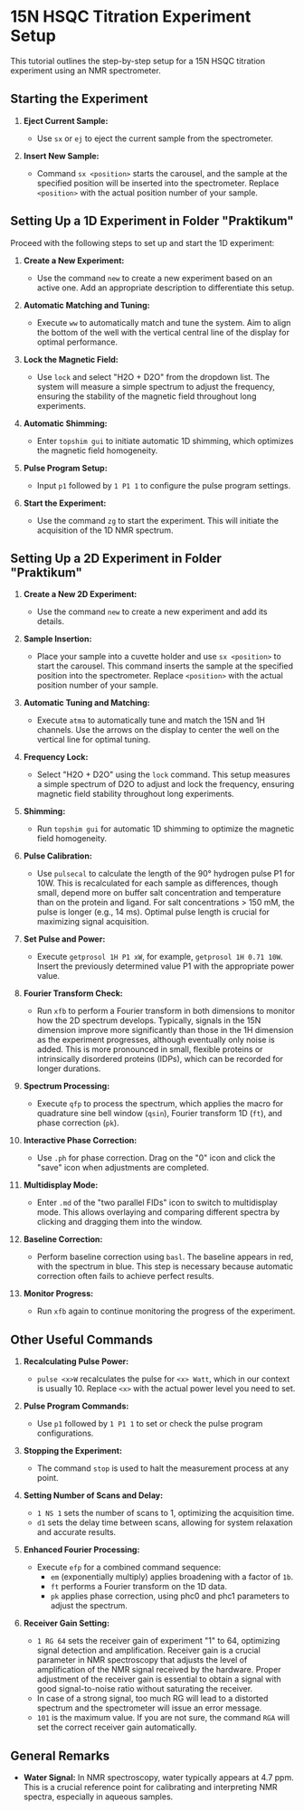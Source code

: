 # 15N HSQC Titration Experiment Setup

This tutorial outlines the step-by-step setup for a 15N HSQC titration experiment using an NMR spectrometer.

## Starting the Experiment

1. **Eject Current Sample:**
   - Use `sx` or `ej` to eject the current sample from the spectrometer.

2. **Insert New Sample:**
   - Command `sx <position>` starts the carousel, and the sample at the specified position will be inserted into the 
   spectrometer. Replace `<position>` with the actual position number of your sample.

## Setting Up a 1D Experiment in Folder "Praktikum"

Proceed with the following steps to set up and start the 1D experiment:

1. **Create a New Experiment:**
   - Use the command `new` to create a new experiment based on an active one. Add an appropriate description to 
   differentiate this setup.

2. **Automatic Matching and Tuning:**
   - Execute `ww` to automatically match and tune the system. Aim to align the bottom of the well with the vertical 
   central line of the display for optimal performance.

3. **Lock the Magnetic Field:**
   - Use `lock` and select "H2O + D2O" from the dropdown list. The system will measure a simple spectrum to adjust the 
   frequency, ensuring the stability of the magnetic field throughout long experiments.

4. **Automatic Shimming:**
   - Enter `topshim gui` to initiate automatic 1D shimming, which optimizes the magnetic field homogeneity.

5. **Pulse Program Setup:**
   - Input `p1` followed by `1 P1 1` to configure the pulse program settings.

6. **Start the Experiment:**
   - Use the command `zg` to start the experiment. This will initiate the acquisition of the 1D NMR spectrum.

## Setting Up a 2D Experiment in Folder "Praktikum"

1. **Create a New 2D Experiment:**
   - Use the command `new` to create a new experiment and add its details.

2. **Sample Insertion:**
   - Place your sample into a cuvette holder and use `sx <position>` to start the carousel. This command inserts the 
   sample at the specified position into the spectrometer. Replace `<position>` with the actual position number of 
   your sample.

3. **Automatic Tuning and Matching:**
   - Execute `atma` to automatically tune and match the 15N and 1H channels. Use the arrows on the display to center 
   the well on the vertical line for optimal tuning.

4. **Frequency Lock:**
   - Select "H2O + D2O" using the `lock` command. This setup measures a simple spectrum of D2O to adjust and lock the 
   frequency, ensuring magnetic field stability throughout long experiments.

5. **Shimming:**
   - Run `topshim gui` for automatic 1D shimming to optimize the magnetic field homogeneity.

6. **Pulse Calibration:**
   - Use `pulsecal` to calculate the length of the 90° hydrogen pulse P1 for 10W. This is recalculated for each sample 
   as differences, though small, depend more on buffer salt concentration and temperature than on the protein and ligand. 
   For salt concentrations > 150 mM, the pulse is longer (e.g., 14 ms). Optimal pulse length is crucial for maximizing 
   signal acquisition.

7. **Set Pulse and Power:**
   - Execute `getprosol 1H P1 xW`, for example, `getprosol 1H 0.71 10W`. Insert the previously determined value P1 with 
   the appropriate power value.

8. **Fourier Transform Check:**
   - Run `xfb` to perform a Fourier transform in both dimensions to monitor how the 2D spectrum develops. Typically, 
   signals in the 15N dimension improve more significantly than those in the 1H dimension as the experiment progresses, 
   although eventually only noise is added. This is more pronounced in small, flexible proteins or intrinsically 
   disordered proteins (IDPs), which can be recorded for longer durations.

9. **Spectrum Processing:**
   - Execute `qfp` to process the spectrum, which applies the macro for quadrature sine bell window (`qsin`), Fourier 
   transform 1D (`ft`), and phase correction (`pk`).

10. **Interactive Phase Correction:**
    - Use `.ph` for phase correction. Drag on the "0" icon and click the "save" icon when adjustments are completed.

11. **Multidisplay Mode:**
    - Enter `.md` of the "two parallel FIDs" icon to switch to multidisplay mode. This allows overlaying and comparing 
    different spectra by clicking and dragging them into the window.

12. **Baseline Correction:**
    - Perform baseline correction using `basl`. The baseline appears in red, with the spectrum in blue. This step is 
    necessary because automatic correction often fails to achieve perfect results.

13. **Monitor Progress:**
    - Run `xfb` again to continue monitoring the progress of the experiment.

## Other Useful Commands

1. **Recalculating Pulse Power:**
   - `pulse <x>W` recalculates the pulse for `<x> Watt`, which in our context is usually 10. Replace `<x>` with the actual power level you need to set.

2. **Pulse Program Commands:**
   - Use `p1` followed by `1 P1 1` to set or check the pulse program configurations.

3. **Stopping the Experiment:**
   - The command `stop` is used to halt the measurement process at any point.

4. **Setting Number of Scans and Delay:**
   - `1 NS 1` sets the number of scans to 1, optimizing the acquisition time.
   - `d1` sets the delay time between scans, allowing for system relaxation and accurate results.

5. **Enhanced Fourier Processing:**
   - Execute `efp` for a combined command sequence:
     - `em` (exponentially multiply) applies broadening with a factor of `1b`.
     - `ft` performs a Fourier transform on the 1D data.
     - `pk` applies phase correction, using phc0 and phc1 parameters to adjust the spectrum.

6. **Receiver Gain Setting:**
   - `1 RG 64` sets the receiver gain of experiment "1" to 64, optimizing signal detection and amplification. Receiver 
   gain is a crucial parameter in NMR spectroscopy that adjusts the level of amplification of the NMR signal received 
   by the hardware. Proper adjustment of the receiver gain is essential to obtain a signal with good signal-to-noise 
   ratio without saturating the receiver.
   - In case of a strong signal, too much RG will lead to a distorted spectrum and the spectrometer will issue an error message.
   - `101` is the maximum value. If you are not sure, the command `RGA` will set the correct receiver gain automatically. 

## General Remarks

- **Water Signal:** In NMR spectroscopy, water typically appears at 4.7 ppm. This is a crucial reference point for calibrating and interpreting NMR spectra, especially in aqueous samples.
